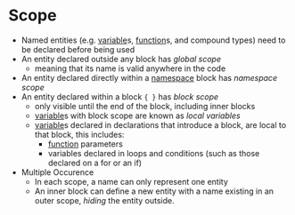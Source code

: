 # Scope

- Named entities (e.g. [variable](variable.md)s, [function](function.md)s, and compound types) need to be declared before being used
- An entity declared outside any block has *global scope*
    - meaning that its name is valid anywhere in the code
- An entity declared directly within a [namespace](namespace.md) block has *namespace scope*
- An entity declared within a block `{ }` has *block scope*
    - only visible until the end of the block, including inner blocks
    - [variable](variable.md)s with block scope are known as *local variables*
    - [variable](variable.md)s declared in declarations that introduce a block, are local to that block, this includes:
         - [function](function.md) parameters
         - variables declared in loops and conditions (such as those declared on a for or an if) 
- Multiple Occurence
    - In each scope, a name can only represent one entity
    - An inner block can define a new entity with a name existing in an outer scope, *hiding* the entity outside.
